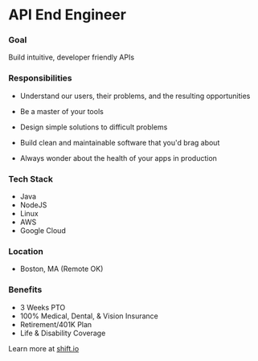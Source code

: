 # API End Engineer

### Goal

Build intuitive, developer friendly APIs

### Responsibilities

* Understand our users, their problems, and the resulting opportunities

* Be a master of your tools

* Design simple solutions to difficult problems

* Build clean and maintainable software that you'd brag about

* Always wonder about the health of your apps in production


### Tech Stack
* Java
* NodeJS
* Linux
* AWS
* Google Cloud

### Location
* Boston, MA (Remote OK)

### Benefits
* 3 Weeks PTO
* 100% Medical, Dental, & Vision Insurance
* Retirement/401K Plan
* Life & Disability Coverage

Learn more at [shift.io](https://shift.io/)
